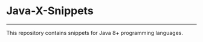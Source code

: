 # Java-X-Snippets

--------------------------------
This repository contains snippets for Java 8+ programming languages.
